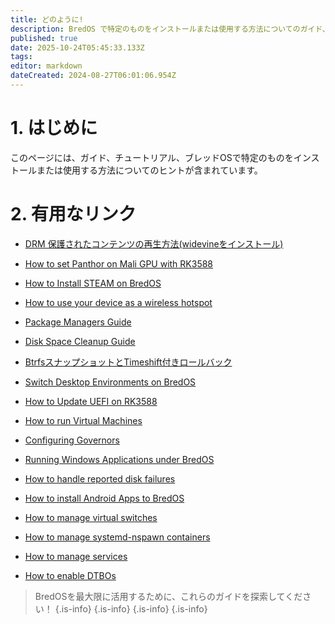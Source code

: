```yaml
---
title: どのように!
description: BredOS で特定のものをインストールまたは使用する方法についてのガイド、チュートリアル、ヒント
published: true
date: 2025-10-24T05:45:33.133Z
tags:
editor: markdown
dateCreated: 2024-08-27T06:01:06.954Z
---
```


# 1. はじめに

このページには、ガイド、チュートリアル、ブレッドOSで特定のものをインストールまたは使用する方法についてのヒントが含まれています。

# 2. 有用なリンク

- [DRM 保護されたコンテンツの再生方法(widevineをインストール)](/en/how-to/widevine-watch-drm-content)

- [How to set Panthor on Mali GPU with RK3588](/en/how-to/how-to-setup-panthor)

- [How to Install STEAM on BredOS](/how-to/how-to-install-steam)

- [How to use your device as a wireless hotspot](/how-to/how-to-use-your-device-as-ap)

- [Package Managers Guide](/how-to/package-management)

- [Disk Space Cleanup Guide](/how-to/free-space-up)

- [BtrfsスナップショットとTimeshift付きロールバック](/how-to/timeshift-system-snapshots-and-rollbacks-on-btrfs)

- [Switch Desktop Environments on BredOS](/how-to/switch-desktop-environments)

- [How to Update UEFI on RK3588](/how-to/update-uefi-rk3588)

- [How to run Virtual Machines](/how-to/run-vms)

- [Configuring Governors](/how-to/govctl)

- [Running Windows Applications under BredOS](/how-to/proton-run)

- [How to handle reported disk failures](/how-to/disk-failure)

- [How to install Android Apps to BredOS](/en/how-to/waydroid)

- [How to manage virtual switches](/en/how-to/open-vswitch)

- [How to manage systemd-nspawn containers](/how-to/systemd-nspawn)

- [How to manage services](/how-to/manage-services)

- [How to enable DTBOs](/en/how-to/how-to-enable-dtbos)

> BredOSを最大限に活用するために、これらのガイドを探索してください！
> {.is-info}
> {.is-info}
> {.is-info}
> {.is-info}

